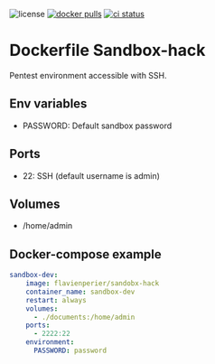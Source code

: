 ![license](https://badgen.net/github/license/flavien-perier/dockerfile-sandbox-hack)
[![docker pulls](https://badgen.net/docker/pulls/flavienperier/sandbox-hack)](https://hub.docker.com/r/flavienperier/sandbox-hack)
[![ci status](https://badgen.net/github/checks/flavien-perier/dockerfile-sandbox-hack)](https://github.com/flavien-perier/dockerfile-sandbox-hack)

# Dockerfile Sandbox-hack

Pentest environment accessible with SSH.

## Env variables

- PASSWORD: Default sandbox password

## Ports

- 22: SSH (default username is admin)

## Volumes

- /home/admin

## Docker-compose example

```yaml
sandbox-dev:
    image: flavienperier/sandobx-hack
    container_name: sandbox-dev
    restart: always
    volumes:
      - ./documents:/home/admin
    ports:
      - 2222:22
    environment:
      PASSWORD: password
```
